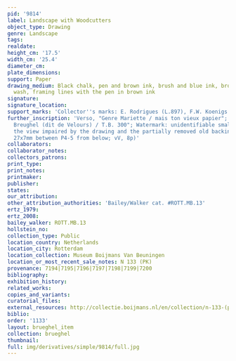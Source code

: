 ```yaml
---
pid: '9814'
label: Landscape with Woodcutters
object_type: Drawing
genre: Landscape
tags: 
realdate: 
height_cm: '17.5'
width_cm: '25.4'
diameter_cm: 
plate_dimensions: 
support: Paper
drawing_medium: Black chalk, pen and brown ink, brush and blue ink, brown and blue
  wash, framing lines with the pen in brown ink
signature: 
signature_location: 
support_marks: 'Collector''s marks: E. Rodrigues (L.897), F.W. Koenigs (L.1023a)'
further_inscription: 'Verso, "Genre Mariette / mais ton vieux papier"; Verso, "Jean
  Breughel (dit de Velours) / T.B. 300"; Watermark: unidentifiable small watermark,
  the view impaired by the drawing and the partially removed old backing paper (c.
  27x7mm between P4-5 from below; vV, 8p)'
collaborators: 
collaborator_notes: 
collectors_patrons: 
print_type: 
print_notes: 
printmaker: 
publisher: 
states: 
our_attribution: 
other_attribution_authorities: 'Bailey/Walker cat. #ROTT.MB.13'
ertz_1979: 
ertz_2008: 
bailey_walker: ROTT.MB.13
hollstein_no: 
collection_type: Public
location_country: Netherlands
location_city: Rotterdam
location_collection: Museum Boijmans Van Beuningen
location_or_most_recent_sale_notes: N 133 (PK)
provenance: 7194|7195|7196|7197|7198|7199|7200
bibliography: 
exhibition_history: 
related_works: 
copies_and_variants: 
curatorial_files: 
external_resources: http://collectie.boijmans.nl/en/collection/n-133-(pk)
biblio: 
order: '1133'
layout: brueghel_item
collection: brueghel
thumbnail: 
full: img/derivatives/simple/9814/full.jpg
---
```

